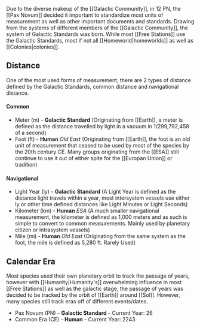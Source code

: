 Due to the diverse makeup of the [[Galactic Community]], in 12 PN, the [[Pax Novum]] decided it important to standardize most units of measurement as well as other important documents and standards. Drawing from the systems of different members of the [[Galactic Community]], the system of Galactic Standards was born. While most [[Free Stations]] use the Galactic Standards, most if not all [[Homeworld|homeworlds]] as well as [[Colonies|colonies]].


## Distance

One of the most used forms of measurement, there are 2 types of distance defined by the Galactic Standards, common distance and navigational distance.

#### Common

- Meter (m) - **Galactic Standard** (Originating from [[Earth]], a meter is defined as the distance travelled by light in a vacuum in 1/299,792,458 of a second)
- Foot (ft) - **Human** *Old East* (Originating from [[Earth]], the foot is an old unit of measurement that ceased to be used by most of the species by the 20th century CE. Many groups originating from the [[ESA]] still continue to use it out of either spite for the [[Europan Union]] or tradition)

#### Navigational

- Light Year (ly) - **Galactic Standard** (A Light Year is defined as the distance light travels within a year, most intersystem vessels use either ly or other time defined distances like Light Minutes or Light Seconds)
- Kilometer (km) - **Human** *ESA* (A much smaller navigational measurement, the kilometer is defined as 1,000 meters and as such is simple to convert to common measurements. Mainly used by planetary citizen or intrasystem vessels)
- Mile (mi) - **Human** *Old East* (Originating from the same system as the foot, the mile is defined as 5,280 ft. Rarely Used)

## Calendar Era

Most species used their own planetary orbit to track the passage of years, however with [[Humanity|Humanity's]] overwhelming influence in most [[Free Stations]] as well as the galactic stage, the passage of years was decided to be tracked by the orbit of [[Earth]] around [[Sol]]. However, many species still track eras off of different events/dates.

- Pax Novum (PN) - **Galactic Standard** - Current Year: 26
- Common Era (CE) - **Human** - Current Year: 2243